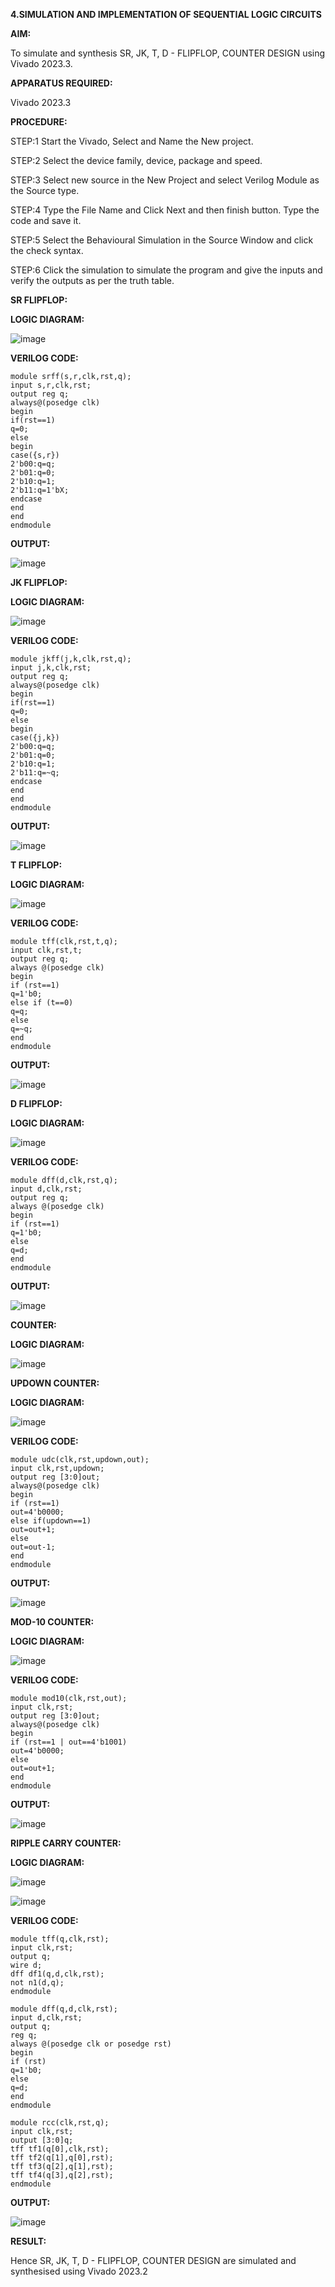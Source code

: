 **4.SIMULATION AND IMPLEMENTATION OF SEQUENTIAL LOGIC CIRCUITS**

**AIM:**

 To simulate and synthesis SR, JK, T, D - FLIPFLOP, COUNTER DESIGN using Vivado 2023.3.

**APPARATUS REQUIRED:**

Vivado 2023.3
  
**PROCEDURE:**

STEP:1 Start the Vivado, Select and Name the New project.

STEP:2 Select the device family, device, package and speed.

STEP:3 Select new source in the New Project and select Verilog Module as the Source type.

STEP:4 Type the File Name and Click Next and then finish button. Type the code and save it.

STEP:5 Select the Behavioural Simulation in the Source Window and click the check syntax.

STEP:6 Click the simulation to simulate the program and give the inputs and verify the outputs as per the truth table.



**SR FLIPFLOP:**

**LOGIC DIAGRAM:**


![image](https://github.com/navaneethans/VLSI-LAB-EXP-4/assets/6987778/77fb7f38-5649-4778-a987-8468df9ea3c3)

**VERILOG CODE:**


```
module srff(s,r,clk,rst,q);
input s,r,clk,rst;
output reg q;
always@(posedge clk)
begin
if(rst==1)
q=0;
else
begin
case({s,r})
2'b00:q=q;
2'b01:q=0;
2'b10:q=1;
2'b11:q=1'bX;
endcase
end
end
endmodule
```

**OUTPUT:**


![image](https://github.com/vignesh7605/VLSI-LAB-EXP-4/assets/160568690/1ddf9fde-7e6a-4fa9-a862-a0903d8731e5)


**JK FLIPFLOP:**

**LOGIC DIAGRAM:**

![image](https://github.com/navaneethans/VLSI-LAB-EXP-4/assets/6987778/1510e030-4ddc-42b1-88ce-d00f6f0dc7e6)

**VERILOG CODE:**

```
module jkff(j,k,clk,rst,q);
input j,k,clk,rst;
output reg q;
always@(posedge clk)
begin
if(rst==1)
q=0;
else
begin
case({j,k})
2'b00:q=q;
2'b01:q=0;
2'b10:q=1;
2'b11:q=~q;
endcase
end
end
endmodule
```

**OUTPUT:**

![image](https://github.com/vignesh7605/VLSI-LAB-EXP-4/assets/160568690/96460c18-ceea-4489-abe1-14a667e0ba1c)


**T FLIPFLOP:**

**LOGIC DIAGRAM:**

![image](https://github.com/navaneethans/VLSI-LAB-EXP-4/assets/6987778/7a020379-efb1-4104-85ee-439d660baa08)

**VERILOG CODE:**

```
module tff(clk,rst,t,q);
input clk,rst,t;
output reg q;
always @(posedge clk)
begin
if (rst==1)
q=1'b0;
else if (t==0)
q=q;
else
q=~q;
end
endmodule
```

**OUTPUT:**

![image](https://github.com/vignesh7605/VLSI-LAB-EXP-4/assets/160568690/f9875498-e47a-405c-8e56-d09763dea255)


**D FLIPFLOP:**

**LOGIC DIAGRAM:**

![image](https://github.com/navaneethans/VLSI-LAB-EXP-4/assets/6987778/dda843c5-f0a0-4b51-93a2-eaa4b7fa8aa0)

**VERILOG CODE:**

```
module dff(d,clk,rst,q);
input d,clk,rst;
output reg q;
always @(posedge clk)
begin
if (rst==1)
q=1'b0;
else
q=d;
end
endmodule
```

**OUTPUT:**

![image](https://github.com/vignesh7605/VLSI-LAB-EXP-4/assets/160568690/e6d0ddc3-6bd0-45d1-890d-58bbef6fddc2)

**COUNTER:**

**LOGIC DIAGRAM:**

![image](https://github.com/navaneethans/VLSI-LAB-EXP-4/assets/6987778/a1fc5f68-aafb-49a1-93d2-779529f525fa)

**UPDOWN COUNTER:**

**LOGIC DIAGRAM:**

![image](https://github.com/vignesh7605/VLSI-LAB-EXP-4/assets/160568690/316655aa-1f4e-4956-a5d2-f985952dabc3)


**VERILOG CODE:**

```
module udc(clk,rst,updown,out);
input clk,rst,updown;
output reg [3:0]out;
always@(posedge clk)
begin
if (rst==1)
out=4'b0000;
else if(updown==1)
out=out+1;
else
out=out-1;
end
endmodule
```

**OUTPUT:**

![image](https://github.com/vignesh7605/VLSI-LAB-EXP-4/assets/160568690/50804c8c-87a4-4b98-b405-ab13ac0d6a0b)

**MOD-10 COUNTER:**

**LOGIC DIAGRAM:**

![image](https://github.com/vignesh7605/VLSI-LAB-EXP-4/assets/160568690/2364bc0f-bb79-4c46-a7a9-7f1c76c97884)


**VERILOG CODE:**

```
module mod10(clk,rst,out);
input clk,rst;
output reg [3:0]out;
always@(posedge clk)
begin
if (rst==1 | out==4'b1001)
out=4'b0000;
else
out=out+1;
end
endmodule
```

**OUTPUT:**

![image](https://github.com/vignesh7605/VLSI-LAB-EXP-4/assets/160568690/7a2d63af-48c2-42d6-a6fe-810526798f44)

**RIPPLE CARRY COUNTER:**

**LOGIC DIAGRAM:**

![image](https://github.com/vignesh7605/VLSI-LAB-EXP-4/assets/160568690/29b024b6-5526-4d9e-9c78-5285a7b92a8e)


![image](https://github.com/vignesh7605/VLSI-LAB-EXP-4/assets/160568690/efc3d8a0-8e0c-4501-ae4c-6a87cbc5bb8c)



**VERILOG CODE:**

```
module tff(q,clk,rst);
input clk,rst;
output q;
wire d;
dff df1(q,d,clk,rst);
not n1(d,q);
endmodule

module dff(q,d,clk,rst);
input d,clk,rst;
output q;
reg q;
always @(posedge clk or posedge rst)
begin
if (rst)
q=1'b0;
else 
q=d;
end
endmodule

module rcc(clk,rst,q);
input clk,rst;
output [3:0]q;
tff tf1(q[0],clk,rst);
tff tf2(q[1],q[0],rst);
tff tf3(q[2],q[1],rst);
tff tf4(q[3],q[2],rst);
endmodule
```

**OUTPUT:**

![image](https://github.com/vignesh7605/VLSI-LAB-EXP-4/assets/160568690/05ac7475-7dd9-4a9b-9e0c-332e90fc3017)


**RESULT:**

 Hence SR, JK, T, D - FLIPFLOP, COUNTER DESIGN are simulated and synthesised using Vivado 2023.2


